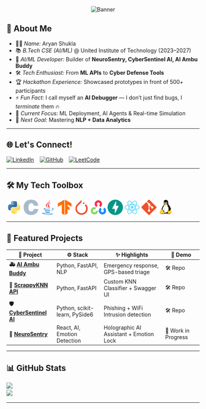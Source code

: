 <p align="center">
  <img src="https://capsule-render.vercel.app/api?type=waving&color=0:0066ff,100:00ccff&height=200&section=header&text=Aryan%20Shukla%20%7C%20AI%20Engineer%20in%20Making&fontSize=30&fontColor=ffffff&animation=fadeIn&desc=🚀+Exploring+AI,+ML,+Cybersecurity+%26+Beyond!&descAlignY=75" alt="Banner"/>
</p>


## 💫 About Me  
- 👨‍💻 *Name:* Aryan Shukla  
- 📚 *B.Tech CSE (AI/ML)* @ United Institute of Technology (2023–2027)  
- 🧠 *AI/ML Developer:* Builder of **NeuroSentry, CyberSentinel AI, AI Ambu Buddy**  
- 🛠 *Tech Enthusiast:* From **ML APIs** to **Cyber Defense Tools**  
- 🏆 *Hackathon Experience:* Showcased prototypes in front of 500+ participants  
- ⚡ *Fun Fact:* I call myself an **AI Debugger** — I don’t just find bugs, I *terminate* them 🔥  
- 💼 *Current Focus:* ML Deployment, AI Agents & Real-time Simulation  
- 🌱 *Next Goal:* Mastering **NLP + Data Analytics**  

---

## 🌐 Let's Connect!

<div style="display: flex; gap: 15px; align-items: center;">
  <!-- LinkedIn -->
  <a href="https://www.linkedin.com/in/aryan-shukla-3821b135a/" target="_blank">
    <img src="https://cdn-icons-png.flaticon.com/512/174/174857.png" width="32" alt="LinkedIn" />
  </a>

  <!-- GitHub -->
  <a href="https://github.com/Aryanshukla578" target="_blank">
    <img src="https://cdn-icons-png.flaticon.com/512/733/733553.png" width="32" alt="GitHub" />
  </a>

  <!-- LeetCode -->
  <a href="https://leetcode.com/u/Aryan578/" target="_blank">
    <img src="https://upload.wikimedia.org/wikipedia/commons/8/8e/LeetCode_Logo_1.png" width="32" alt="LeetCode" />
  </a>
</div>

---

## 🛠 My Tech Toolbox  
<p align="left">
<img src="https://github.com/devicons/devicon/blob/master/icons/python/python-original.svg" width="40" title="Python"/>
<img src="https://github.com/devicons/devicon/blob/master/icons/c/c-original.svg" width="40" title="C"/>
<img src="https://github.com/devicons/devicon/blob/master/icons/java/java-original.svg" width="40" title="Java"/>
<img src="https://github.com/devicons/devicon/blob/master/icons/tensorflow/tensorflow-original.svg" width="40" title="TensorFlow"/>
<img src="https://github.com/devicons/devicon/blob/master/icons/pytorch/pytorch-original.svg" width="40" title="PyTorch"/>
<img src="https://github.com/devicons/devicon/blob/master/icons/opencv/opencv-original.svg" width="40" title="OpenCV"/>
<img src="https://github.com/devicons/devicon/blob/master/icons/fastapi/fastapi-original.svg" width="40" title="FastAPI"/>
<img src="https://github.com/devicons/devicon/blob/master/icons/react/react-original.svg" width="40" title="React"/>
<img src="https://github.com/devicons/devicon/blob/master/icons/git/git-original.svg" width="40" title="Git"/>
<img src="https://github.com/devicons/devicon/blob/master/icons/linux/linux-original.svg" width="40" title="Linux"/>
</p>

---

## 🚀 Featured Projects  

| 🚨 Project | ⚙ Stack | ✨ Highlights | 🔗 Demo |
|-----------|----------|---------------|---------|
| **🚑 [AI Ambu Buddy](https://github.com/Aryanshukla578/AI_Ambu)** | Python, FastAPI, NLP | Emergency response, GPS-based triage | 🛠 Repo |
| **🤖 [ScrappyKNN API](https://github.com/Aryanshukla578/ScrappyKNN-FastAPI-Iris)** | Python, FastAPI | Custom KNN Classifier + Swagger UI | 🛠 Repo |
| **🛡 [CyberSentinel AI](https://github.com/Aryanshukla578/CyberSentinel-AI)** | Python, scikit-learn, PySide6 | Phishing + WiFi Intrusion detection | 🛠 Repo |
| **🔐 [NeuroSentry](#)** | React, AI, Emotion Detection | Holographic AI Assistant + Emotion Lock | 🚧 Work in Progress |

---

## 📊 GitHub Stats  

![](https://github-readme-stats.vercel.app/api?username=Aryanshukla578&theme=tokyonight&hide_border=false&count_private=true&show_icons=true)  
![](https://github-readme-stats.vercel.app/api/top-langs/?username=Aryanshukla578&theme=tokyonight&hide_border=false&layout=compact)

---

